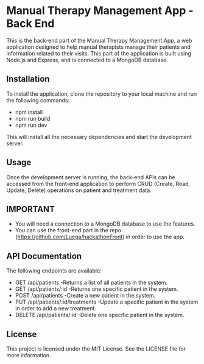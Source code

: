 # Manual Therapy Management App - Back End

This is the back-end part of the Manual Therapy Management App, a web application designed to help manual therapists manage their patients and information related to their visits. This part of the application is built using Node.js and Express, and is connected to a MongoDB database.

## Installation
To install the application, clone the repository to your local machine and run the following commands:

* npm install
* npm run build
* npm run dev

This will install all the necessary dependencies and start the development server.

## Usage
Once the development server is running, the back-end APIs can be accessed from the front-end application to perform CRUD (Create, Read, Update, Delete) operations on patient and treatment data.

## IMPORTANT
* You will need a connection to a MongoDB database to use the features.
* You can use the front-end part in the repo (https://github.com/Luega/hackathonFront) in order to use the app.

## API Documentation
The following endpoints are available:

* GET /api/patients -Returns a list of all patients in the system.
* GET /api/patients/:id -Returns one specific patient in the system.
* POST /api/patients -Create a new patient in the system.
* PUT /api/patients/:id/treatments -Update a specific patient in the system in order to add a new treatment.
* DELETE /api/patients/:id -Delete one specific patient in the system.

## License
This project is licensed under the MIT License. See the LICENSE file for more information.
